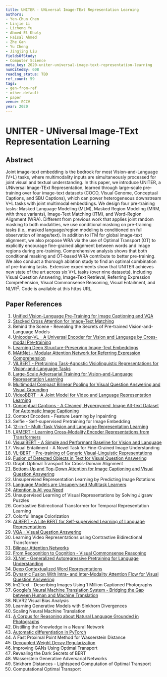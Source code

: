```yaml
---
title: UNITER - UNiversal Image-TExt Representation Learning
authors:
- Yen-Chun Chen
- Linjie Li
- Licheng Yu
- Ahmed El Kholy
- Faisal Ahmed
- Zhe Gan
- Yu Cheng
- Jingjing Liu
fieldsOfStudy:
- Computer Science
meta_key: 2020-uniter-universal-image-text-representation-learning
numCitedBy: 608
reading_status: TBD
ref_count: 59
tags:
- gen-from-ref
- other-default
- paper
venue: ECCV
year: 2020
---
```


# UNITER - UNiversal Image-TExt Representation Learning

## Abstract

Joint image-text embedding is the bedrock for most Vision-and-Language (V+L) tasks, where multimodality inputs are simultaneously processed for joint visual and textual understanding. In this paper, we introduce UNITER, a UNiversal Image-TExt Representation, learned through large-scale pre-training over four image-text datasets (COCO, Visual Genome, Conceptual Captions, and SBU Captions), which can power heterogeneous downstream V+L tasks with joint multimodal embeddings. We design four pre-training tasks: Masked Language Modeling (MLM), Masked Region Modeling (MRM, with three variants), Image-Text Matching (ITM), and Word-Region Alignment (WRA). Different from previous work that applies joint random masking to both modalities, we use conditional masking on pre-training tasks (i.e., masked language/region modeling is conditioned on full observation of image/text). In addition to ITM for global image-text alignment, we also propose WRA via the use of Optimal Transport (OT) to explicitly encourage fine-grained alignment between words and image regions during pre-training. Comprehensive analysis shows that both conditional masking and OT-based WRA contribute to better pre-training. We also conduct a thorough ablation study to find an optimal combination of pre-training tasks. Extensive experiments show that UNITER achieves new state of the art across six V+L tasks (over nine datasets), including Visual Question Answering, Image-Text Retrieval, Referring Expression Comprehension, Visual Commonsense Reasoning, Visual Entailment, and NLVR$^2$. Code is available at this https URL.

## Paper References

1. [Unified Vision-Language Pre-Training for Image Captioning and VQA](2020-unified-vision-language-pre-training-for-image-captioning-and-vqa)
2. [Stacked Cross Attention for Image-Text Matching](2018-stacked-cross-attention-for-image-text-matching)
3. Behind the Scene - Revealing the Secrets of Pre-trained Vision-and-Language Models
4. [Unicoder-VL - A Universal Encoder for Vision and Language by Cross-modal Pre-training](2020-unicoder-vl-a-universal-encoder-for-vision-and-language-by-cross-modal-pre-training)
5. [Learning Deep Structure-Preserving Image-Text Embeddings](2016-learning-deep-structure-preserving-image-text-embeddings)
6. [MAttNet - Modular Attention Network for Referring Expression Comprehension](2018-mattnet-modular-attention-network-for-referring-expression-comprehension)
7. [ViLBERT - Pretraining Task-Agnostic Visiolinguistic Representations for Vision-and-Language Tasks](2019-vilbert-pretraining-task-agnostic-visiolinguistic-representations-for-vision-and-language-tasks)
8. [Large-Scale Adversarial Training for Vision-and-Language Representation Learning](2020-large-scale-adversarial-training-for-vision-and-language-representation-learning)
9. [Multimodal Compact Bilinear Pooling for Visual Question Answering and Visual Grounding](2016-multimodal-compact-bilinear-pooling-for-visual-question-answering-and-visual-grounding)
10. [VideoBERT - A Joint Model for Video and Language Representation Learning](2019-videobert-a-joint-model-for-video-and-language-representation-learning)
11. [Conceptual Captions - A Cleaned, Hypernymed, Image Alt-text Dataset For Automatic Image Captioning](2018-conceptual-captions-a-cleaned-hypernymed-image-alt-text-dataset-for-automatic-image-captioning)
12. Context Encoders - Feature Learning by Inpainting
13. Selfie - Self-supervised Pretraining for Image Embedding
14. [12-in-1 - Multi-Task Vision and Language Representation Learning](2020-12-in-1-multi-task-vision-and-language-representation-learning)
15. [LXMERT - Learning Cross-Modality Encoder Representations from Transformers](2019-lxmert-learning-cross-modality-encoder-representations-from-transformers)
16. [VisualBERT - A Simple and Performant Baseline for Vision and Language](2019-visualbert-a-simple-and-performant-baseline-for-vision-and-language)
17. Visual Entailment - A Novel Task for Fine-Grained Image Understanding
18. [VL-BERT - Pre-training of Generic Visual-Linguistic Representations](2020-vl-bert-pre-training-of-generic-visual-linguistic-representations)
19. [Fusion of Detected Objects in Text for Visual Question Answering](2019-fusion-of-detected-objects-in-text-for-visual-question-answering)
20. Graph Optimal Transport for Cross-Domain Alignment
21. [Bottom-Up and Top-Down Attention for Image Captioning and Visual Question Answering](2018-bottom-up-and-top-down-attention-for-image-captioning-and-visual-question-answering)
22. Unsupervised Representation Learning by Predicting Image Rotations
23. [Language Models are Unsupervised Multitask Learners](2019-language-models-are-unsupervised-multitask-learners)
24. [Attention is All you Need](2017-transformer.md)
25. Unsupervised Learning of Visual Representations by Solving Jigsaw Puzzles
26. Contrastive Bidirectional Transformer for Temporal Representation Learning
27. Colorful Image Colorization
28. [ALBERT - A Lite BERT for Self-supervised Learning of Language Representations](2020-albert-a-lite-bert-for-self-supervised-learning-of-language-representations)
29. [VQA - Visual Question Answering](2015-vqa-visual-question-answering)
30. Learning Video Representations using Contrastive Bidirectional Transformer
31. [Bilinear Attention Networks](2018-bilinear-attention-networks)
32. [From Recognition to Cognition - Visual Commonsense Reasoning](2019-from-recognition-to-cognition-visual-commonsense-reasoning)
33. [XLNet - Generalized Autoregressive Pretraining for Language Understanding](2019-xlnet-generalized-autoregressive-pretraining-for-language-understanding)
34. [Deep Contextualized Word Representations](2018-deep-contextualized-word-representations)
35. [Dynamic Fusion With Intra- and Inter-Modality Attention Flow for Visual Question Answering](2019-dynamic-fusion-with-intra-and-inter-modality-attention-flow-for-visual-question-answering)
36. Im2Text - Describing Images Using 1 Million Captioned Photographs
37. [Google's Neural Machine Translation System - Bridging the Gap between Human and Machine Translation](2016-google-s-neural-machine-translation-system-bridging-the-gap-between-human-and-machine-translation)
38. NLVR2 Visual Bias Analysis
39. Learning Generative Models with Sinkhorn Divergences
40. Scaling Neural Machine Translation
41. [A Corpus for Reasoning about Natural Language Grounded in Photographs](2019-a-corpus-for-reasoning-about-natural-language-grounded-in-photographs)
42. Distilling the Knowledge in a Neural Network
43. [Automatic differentiation in PyTorch](2017-automatic-differentiation-in-pytorch)
44. A Fast Proximal Point Method for Wasserstein Distance
45. [Decoupled Weight Decay Regularization](2019-decoupled-weight-decay-regularization)
46. Improving GANs Using Optimal Transport
47. Revealing the Dark Secrets of BERT
48. Wasserstein Generative Adversarial Networks
49. Sinkhorn Distances - Lightspeed Computation of Optimal Transport
50. Computational Optimal Transport
